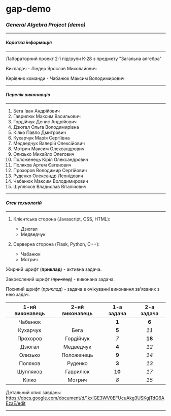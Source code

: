 # gap-demo

### *General Algebra Project (demo)*

---
#### *Коротка інформація*

---

Лабораторний проект 2-ї підгрупи К-28 з предмету "Загальна алгебра"

Викладач - Ліндер Ярослав Миколайович

Керівник команди - Чабанюк Максим Володимирович

---
#### *Перелік виконавців*

---

  1. Бега Іван Андрійович            
  2. Гаврилюк Максим Васильович	    
  3. Гордійчук Денис Андрійович	    
  4. Дзюгал Ольга Володимирівна	    
  5. Кілко Павло Дмитрович	          
 6. Кухарчук Марія Сергіївна        
  7. Медведчук Валерій Олексійович	 
  8. Мотрич Максим Олександрович	    
  9. Олизько Михайло Олегович	    
  10. Положенець Кіріл Олександрович	
  11. Поляков Артем Євгенович                  
  12. Прохоров Володимир Сергійович
  13. Руденко Олександр Леонідович
   14. Чабанюк Максим Володимирович
 15. Шупляков Владислав Віталійович

---
#### *Стек технологій*

---

1) Клієнтська сторона (Javascript, CSS, HTML):
    - Дзюгал
    - Медведчук

2) Серверна сторона (Flask, Python, C++):
    - Чабанюк
    - Мотрич

Жирний шрифт (**приклад**) - активна задача.

Закреслений шрифт (~~приклад~~) - виконана задача.

Похилий шрифт (*приклад*) - задача в очікуванні виконання зв'язаних з нею задач.

| 1-ий виконавець | 2-ий виконавець | 1-а задача | 2-а задача |
| :-------------: | :-------------: | :--------: | :--------: |
|     Чабанюк     |                 |   **1**    |   **6**    |
|    Кухарчук     |      Бега       |   **5**    |    *11*    |
|    Прохоров     |    Гордійчук    |    *7*     |   **18**   |
|     Дзюгал      |    Медведчук    |   **4**    |    *12*    |
|     Олизько     |   Положенець    |   **9**    |    *14*    |
|     Поляков     |     Руденко     |   **3**    |    *13*    |
|    Шупляков     |    Гаврилюк     |   **10**   |    *17*    |
|      Кілко      |     Мотрич      |    *8*     |    *15*    |

Детальний опис завдань: https://docs.google.com/document/d/1kxIGE3WV0EFUcuAkg3USKgjTdG6AEzaE/edit

---
